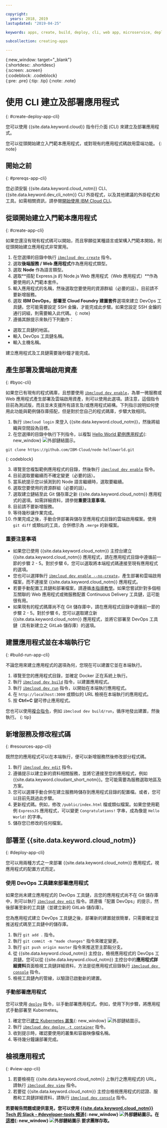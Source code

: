 ```yaml
---

copyright:
  years: 2018, 2019
lastupdated: "2019-04-25"

keywords: apps, create, build, deploy, cli, web app, microservice, deploy cli, deploy command line, build app local, developer tools, ibmcloud dev create

subcollection: creating-apps

---
```


{:new_window: target="_blank"}  
{:shortdesc: .shortdesc}  
{:screen: .screen}  
{:codeblock: .codeblock}  
{:pre: .pre}
{:tip: .tip}
{:note: .note}

# 使用 CLI 建立及部署應用程式
{: #create-deploy-app-cli}

您可以使用 {{site.data.keyword.cloud}} 指令行介面 (CLI) 來建立及部署應用程式。 

您可以從頭開始建立入門範本應用程式，或對現有的應用程式碼啟用雲端功能。
{: note}

## 開始之前
{: #prereqs-app-cli}

您必須安裝 {{site.data.keyword.cloud_notm}} CLI、{{site.data.keyword.dev_cli_notm}} CLI 外掛程式，以及其他建議的外掛程式和工具。如需相關資訊，請參閱[開始使用 IBM Cloud CLI](/docs/cli?topic=cloud-cli-ibmcloud-cli)。 

## 從頭開始建立入門範本應用程式
{: #create-app-cli}

如果您還沒有現有程式碼可以開始，而且寧願從某種語言或架構入門範本開始，則從頭開始建立應用程式非常實用。

1. 在您選擇的目錄中執行 [`ibmcloud dev create`](/docs/cli/idt?topic=cloud-cli-idt-cli#create) 指令。
2. 選取**後端服務 / Web 應用程式**作為應用程式類型。
3. 選取 **Node** 作為語言類型。
4. 選取**搭配 Express.js 的 Node.js Web 應用程式（Web 應用程式）**作為要使用的入門範本套件。
5. 輸入應用程式的名稱，然後選取您要使用的資源群組（必要的話）。目前請不要新增服務。
6. 選取 **IBM DevOps，部署至 Cloud Foundry 建置套件**選項來建立 DevOps 工具鏈。您可能需要設定 SSH 金鑰，才能完成此步驟。如果您設定 SSH 金鑰的通行詞組，則需要輸入此代碼。
  {: note}
7. 遵循其餘提示來執行下列動作：
  * 選取工具鏈的地區。
  * 輸入 DevOps 工具鏈名稱。
  * 輸入主機名稱。

建立應用程式及工具鏈需要幾秒鐘才能完成。

## 產生部署及雲端啟用資產
{: #byoc-cli}

如果您已有現有的程式碼庫，且想要使用 [`ibmcloud dev enable`](/docs/cli/idt?topic=cloud-cli-idt-cli#enable)，為單一微服務或 Web 應用程式產生部署及雲端啟用資產，則可以使用此選項。請注意，這個指令目前為測試版，而且並未支援所有語言及/或應用程式結構。下列指示說明如何使用此功能與範例儲存庫搭配，但是對於您自己的程式碼庫，步驟大致相同。

1. 執行 `ibmcloud login` 來登入 {{site.data.keyword.cloud_notm}}，然後將組織與空間設為目標。
2. 在您選擇的目錄中執行下列指令，以複製 [Hello World 範例應用程式](https://github.com/IBM-Cloud/node-helloworld){: new_window} ![外部鏈結圖示](../icons/launch-glyph.svg "外部鏈結圖示")。

  ```
  git clone https://github.com/IBM-Cloud/node-helloworld.git
  ```
  {: codeblock}

3. 導覽至您複製範例應用程式的目錄，然後執行 [`ibmcloud dev enable`](/docs/cli/idt?topic=cloud-cli-idt-cli#enable) 指令。
4. 目前選取要繼續而不確定變更（必要的話）。
5. 當系統提示您以偵測到的 Node 語言繼續時，選取要繼續。
6. 選取您要使用的資源群組（必要的話）。 
7. 選取建立鏈結至此 Git 儲存庫之新 {{site.data.keyword.cloud_notm}} 應用程式的選項。如需詳細資料，請參閱**重要注意事項**。
8. 目前請不要新增服務。
9. 等待幾秒讓作業完成。 
10. 作業完成之後，手動合併部署與儲存至應用程式目錄的雲端啟用檔案。使用 `git diff` 或類似的工具，合併標示為 `.merge` 的新檔案。

### 重要注意事項
 - 如果您已使用 {{site.data.keyword.cloud_notm}} 主控台建立 {{site.data.keyword.cloud_notm}} 應用程式，請在應用程式目錄中遵循前一節的步驟 2 - 5。對於步驟 6，您可以選取將本端程式碼連接至現有應用程式的選項。
 - 您也可以選擇執行 [`ibmcloud dev enable --no-create`](/docs/cli/idt?topic=cloud-cli-idt-cli#enable)，產生部署和雲端啟用檔案，而不連接至 {{site.data.keyword.cloud_notm}} 應用程式。
 - 若要手動配置工具鏈和部署檔案，請遵循[本指導教學](/docs/apps/tutorials?topic=creating-apps-tutorial-byoc-kube)。如果您嘗試針對多個相互關聯的 Web 應用程式或微服務配置 Continuous Delivery 工具鏈，這可能很有用。
 - 如果現有的程式碼庫尚不在 Git 儲存庫中，請在應用程式目錄中遵循前一節的步驟 2 - 5。對於步驟 6，您可以選取建立新 {{site.data.keyword.cloud_notm}} 應用程式，並將它部署至 DevOps 工具鏈（具有新建立之 GitLab 儲存庫）的選項。

## 建置應用程式並在本端執行它
{: #build-run-app-cli}

不論您用來建立應用程式的選項為何，您現在可以建置它並在本端執行。

1. 導覽至您的應用程式目錄，並確定 Docker 正在系統上執行。
2. 執行 [`ibmcloud dev build`](/docs/cli/idt?topic=cloud-cli-idt-cli#build) 指令，以建置應用程式。
3. 執行 [`ibmcloud dev run`](/docs/cli/idt?topic=cloud-cli-idt-cli#run) 指令，以開始在本端執行應用程式。
4. 在 `http://localhost:3000` 或類似的 URL 檢視在本端執行的應用程式。
5. 按 **Ctrl+C** 鍵可停止應用程式。

您也可以使用[複合指令](/docs/cli/idt?topic=cloud-cli-idt-cli#compound)，例如 `ibmcloud dev build/run`，循序地發出建置，然後執行。
{: tip}

## 新增服務及修改程式碼
{: #resources-app-cli}

既然您的應用程式可以在本端執行，便可以新增服務然後修改部分程式碼。 

1. 執行 [`ibmcloud dev edit`](/docs/cli/idt?topic=cloud-cli-idt-cli#edit) 指令。
2. 遵循提示以建立新的資料相關服務，並將它連接至您的應用程式，例如 {{site.data.keyword.cloudant_short_notm}}。您可能需要為服務選取地區及方案。
3. 您可以選擇手動合併在建立服務時儲存到應用程式目錄的配置檔。或者，您可以目前先跳過此步驟。
4. 更新程式碼。例如，修改 `/public/index.html` 檔或類似檔案。如果您使用範例 `ExpressJS` 應用程式，可以變更 `Congratulations!` 字串，成為像是 `Hello World!` 的字串。
5. 儲存您已修改的任何檔案。

## 部署至 {{site.data.keyword.cloud_notm}}
{: #deploy-app-cli}

您可以用兩種方式之一來部署 {{site.data.keyword.cloud_notm}} 應用程式，視應用程式的配置方式而定。 

### 使用 DevOps 工具鏈來部署應用程式
如果您尚未建立應用程式的 DevOps 工具鏈，且您的應用程式尚不在 Git 儲存庫中，則可以執行 [`ibmcloud dev edit`](/docs/cli/idt?topic=cloud-cli-idt-cli#edit) 指令。請遵循「配置 DevOps」的提示，然後部署至新的工具鏈（並建立新的 GitLab 儲存庫）。

您為應用程式建立 DevOps 工具鏈之後，部署新的建置就很簡單，只需要確定並推送程式碼至工具鏈中的儲存庫。 

1. 執行 `git add .` 指令。
2. 執行 `git commit -m "made changes"` 指令來確定變更。
3. 執行 `git push origin master` 指令來推送至主節點分支。
4. 從 {{site.data.keyword.cloud_notm}} 主控台，檢視應用程式的 DevOps 工具鏈。您可以從 {{site.data.keyword.cloud_notm}} 主控台中的**應用程式詳細資料**頁面檢視工具鏈詳細資料，方法是從應用程式目錄執行 [`ibmcloud dev console`](/docs/cli/idt?topic=cloud-cli-idt-cli#console) 指令。
5. 檢視工具鏈內的管線，以驗證已啟動新的建置。

### 手動部署應用程式

您可以使用 [`deploy`](/docs/cli/idt?topic=cloud-cli-idt-cli#deploy) 指令，以手動部署應用程式。例如，使用下列步驟，將應用程式手動部署至 Kubernetes。

1. 確定您已[建立 Kubernetes 叢集](https://{DomainName}/kubernetes/overview){: new_window} ![外部鏈結圖示](../icons/launch-glyph.svg "外部鏈結圖示")。
2. 執行 [`ibmcloud dev deploy -t container`](/docs/cli/idt?topic=cloud-cli-idt-cli#deploy) 指令。
3. 收到提示時，確認要使用的叢集和容器映像檔名稱。
4. 等待幾分鐘讓部署完成。

## 檢視應用程式
{: #view-app-cli}

1. 若要檢視在 {{site.data.keyword.cloud_notm}} 上執行之應用程式的 URL，請執行 [`ibmcloud dev view`](/docs/cli/idt?topic=cloud-cli-idt-cli#view) 指令。
2. 若要從 {{site.data.keyword.cloud_notm}} 主控台檢視應用程式的認證、服務和工具鏈詳細資料，請執行 [`ibmcloud dev console`](/docs/cli/idt?topic=cloud-cli-idt-cli#console) 指令。 

**若要報告問題或提供意見，您可以使用 [{{site.data.keyword.cloud_notm}} Tech 的 Slack - #developer-tools 頻道](https://ibm-cloud-tech.slack.com/){: new_window} ![外部鏈結圖示](../icons/launch-glyph.svg "外部鏈結圖示")。在[這裡](https://slack-invite-ibm-cloud-tech.mybluemix.net/){: new_window} ![外部鏈結圖示](../icons/launch-glyph.svg "外部鏈結圖示") 要求團隊存取。**
